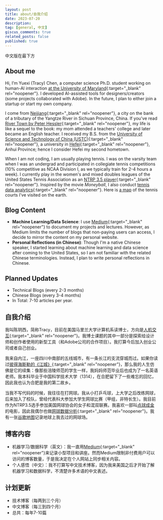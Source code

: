 ```yaml
---
layout: post
title: about/自我介绍
date: 2023-07-20
description: 
tag: [general, 中文]
giscus_comments: true
related_posts: false
published: true
---
```


中文版在最下方

## About me

Hi, I’m Yuexi (Tracy) Chen, a computer science Ph.D. student working on human-AI interaction [at the University of Maryland](https://hcil.umd.edu/){:target="_blank" rel="noopener"}. I developed AI-assisted tools for designers/creators (some projects collaborated with Adobe). In the future, I plan to either join a startup or start my own company.

I come from [Neijiang](https://en.wikipedia.org/wiki/Neijiang){:target="_blank" rel="noopener"}, a city on the bank of a tributary of the Yangtze River in Sichuan Province, China. If you've read [River Town by Peter Hessler](https://en.wikipedia.org/wiki/River_Town:_Two_Years_on_the_Yangtze){:target="_blank" rel="noopener"}, my life is like a sequel to the book: my mom attended a teachers' college and later became an English teacher. I received my B.S. from the [University of Science and Technology of China (USTC)](https://en.wikipedia.org/wiki/University_of_Science_and_Technology_of_China){:target="_blank" rel="noopener"}, a university in [Hefei](https://en.wikipedia.org/wiki/Hefei){:target="_blank" rel="noopener"}, Anhui Province; hence I consider Hefei my second hometown.

When I am not coding, I am usually playing tennis. I was on the varsity team when I was an undergrad and participated in collegiate tennis competitions (10% competitive as NCAA Division I, as we typically train for 2-4 hours a week). I currently play in the women's and mixed doubles leagues of the United States Tennis Association as an [NTRP 3.5 player](https://www.usta.com/content/dam/usta/pdfs/10013_experience_player_ntrp_guidelines.pdf){:target="_blank" rel="noopener"}. Inspired by the movie *Moneyball*, I also conduct [tennis data analytics](https://github.com/TracyYXChen/tennis-data){:target="_blank" rel="noopener"}. Here is [a map](https://www.google.com/maps/d/viewer?mid=1GRiYfEKGLojztDRf_SbnKBUKRliBxOM&hl=en&usp=sharing) of the tennis courts I’ve visited on the earth.

## Blog Content

-   **Machine Learning/Data Science**: I use [Medium](https://medium.com/@tracyyxchen){:target="_blank" rel="noopener"} to document my projects and lectures. However, as Medium limits the number of blogs that non-paying users can access, I decide to mirror the content on my personal website.
-   **Personal Reflections (in Chinese)**: Though I'm a native Chinese speaker, I started learning about machine learning and data science after coming to the United States, so I am not familiar with the related Chinese terminologies. Instead, I plan to write personal reflections in Chinese.

## Planned Updates

-   Technical Blogs (every 2-3 months)
-   Chinese Blogs (every 3-4 months)
-   In Total: 7-10 articles per year.


## 自我介绍
我叫陈玥西，简称Tracy，目前在美国马里兰大学计算机系读博士，方向是[人机交互](https://hcil.umd.edu/){:target="_blank" rel="noopener"}。我博士课题的其中一部分是探索给设计师和创作者使用的新型工具（和Adobe公司的合作项目）。我打算今后加入创业公司或者自己创业。

我来自内江，一座四川中南部的五线城市，有一条长江的支流穿城而过。如果你读过[彼得海斯勒的《江城》](https://m.douban.com/book/subject/7060185/){:target="_blank" rel="noopener"}，那么我的人生仿佛是它的续集：像那些涪陵师范的学生一样，我妈妈师范毕业后也成为了一名英语老师。我本科毕业于中国科学技术大学（1314），在合肥留下了一些难忘的回忆，因此我也认为合肥是我的第二故乡。

当我不写代码的时候，我往往在打网球。我从小打乒乓球，上大学之后改练网球，后来加入了校队，曾经代表科大参加大学生网球比赛（甲组，非特长生）。我目前作为NTRP3.5选手参加美国网球协会的女子和混双联赛。我喜欢一部叫[点球成金](https://movie.douban.com/subject/3023164/)的电影，因此我偶尔也做[网球数据分析](https://github.com/TracyYXChen/tennis-data){:target="_blank" rel="noopener"}。我有一张[谷歌地图](https://www.google.com/maps/d/viewer?mid=1GRiYfEKGLojztDRf_SbnKBUKRliBxOM&hl=en&usp=sharing)记录地球上我去过的网球场。

## 博客内容
- 机器学习/数据科学（英文）：我一直用[Medium](https://medium.com/@tracyyxchen){:target="_blank" rel="noopener"}来记录小型项目和讲座。然而Medium限制非付费用户可以访问的博客数量，于是我决定在个人网站上同步相关内容。
- 个人感悟（中文）：我不打算写中文技术博客，因为我来美国之后才开始了解机器学习和数据科学，不清楚许多术语的中文表述。

## 计划更新
- 技术博客（每两到三个月）
- 中文博客（每三到四个月）
- 总共：每年7-10篇